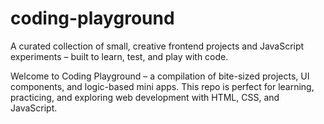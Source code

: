 # coding-playground
A curated collection of small, creative frontend projects and JavaScript experiments – built to learn, test, and play with code.

Welcome to Coding Playground – a compilation of bite-sized projects, UI components, and logic-based mini apps. This repo is perfect for learning, practicing, and exploring web development with HTML, CSS, and JavaScript.